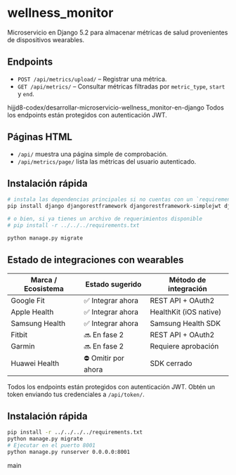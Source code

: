# wellness_monitor

Microservicio en Django 5.2 para almacenar métricas de salud provenientes de dispositivos wearables.

## Endpoints
- `POST /api/metrics/upload/` – Registrar una métrica.
- `GET /api/metrics/` – Consultar métricas filtradas por `metric_type`, `start` y `end`.

hijjd8-codex/desarrollar-microservicio-wellness_monitor-en-django
Todos los endpoints están protegidos con autenticación JWT.

## Páginas HTML
- `/api/` muestra una página simple de comprobación.
- `/api/metrics/page/` lista las métricas del usuario autenticado.

## Instalación rápida
```bash
# instala las dependencias principales si no cuentas con un `requirements.txt`
pip install django djangorestframework djangorestframework-simplejwt django-cors-headers psycopg2-binary

# o bien, si ya tienes un archivo de requerimientos disponible
# pip install -r ../../../requirements.txt

python manage.py migrate
```

## Estado de integraciones con wearables
| Marca / Ecosistema | Estado sugerido | Método de integración |
| ------------------ | --------------- | -------------------- |
| Google Fit | ✅ Integrar ahora | REST API + OAuth2 |
| Apple Health | ✅ Integrar ahora | HealthKit (iOS native) |
| Samsung Health | ✅ Integrar ahora | Samsung Health SDK |
| Fitbit | 🔜 En fase 2 | REST API + OAuth2 |
| Garmin | 🔜 En fase 2 | Requiere aprobación |
| Huawei Health | ⛔ Omitir por ahora | SDK cerrado |

Todos los endpoints están protegidos con autenticación JWT. Obtén un token enviando tus credenciales a `/api/token/`.

## Instalación rápida
```bash
pip install -r ../../../../requirements.txt
python manage.py migrate
# Ejecutar en el puerto 8001
python manage.py runserver 0.0.0.0:8001
```
 main

